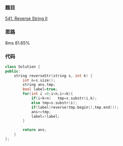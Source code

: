 ### 题目
[541. Reverse String II](https://leetcode-cn.com/problems/reverse-string-ii/submissions/)
### 思路
8ms 81.65%


### 代码
```c++
class Solution {
public:
    string reverseStr(string s, int k) {
        int n=s.size();
        string ans,tmp;
        bool label=true;
        for(int i =0;i<n;i+=k){
            if(i+k<n)   tmp=s.substr(i,k);
            else tmp=s.substr(i);
            if(label)reverse(tmp.begin(),tmp.end());
            ans+=tmp;
            label=!label;
        }
        
        return ans;
    }
};
```
